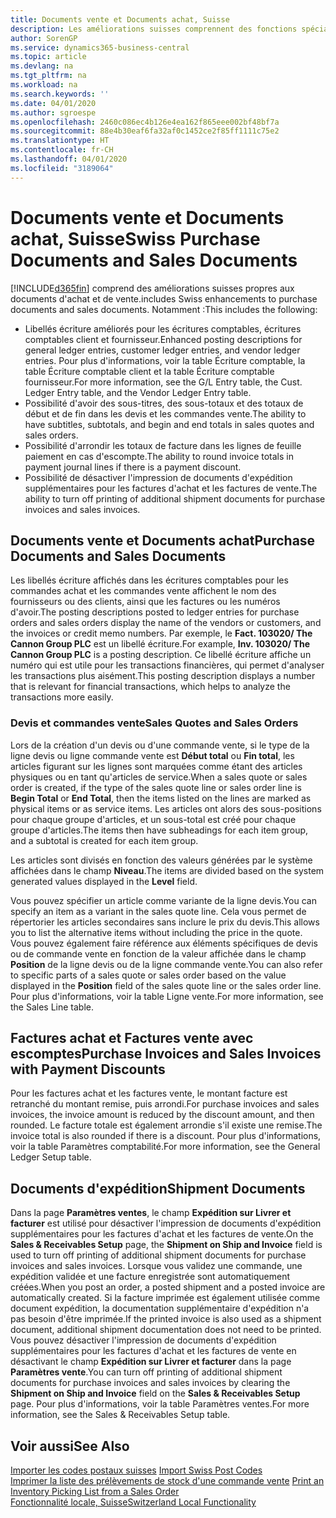 ```yaml
---
title: Documents vente et Documents achat, Suisse
description: Les améliorations suisses comprennent des fonctions spéciales propres aux documents d'achat et de vente.
author: SorenGP
ms.service: dynamics365-business-central
ms.topic: article
ms.devlang: na
ms.tgt_pltfrm: na
ms.workload: na
ms.search.keywords: ''
ms.date: 04/01/2020
ms.author: sgroespe
ms.openlocfilehash: 2460c086ec4b126e4ea162f865eee002bf48bf7a
ms.sourcegitcommit: 88e4b30eaf6fa32af0c1452ce2f85ff1111c75e2
ms.translationtype: HT
ms.contentlocale: fr-CH
ms.lasthandoff: 04/01/2020
ms.locfileid: "3189064"
---
```

# <a name="swiss-purchase-documents-and-sales-documents"></a><span data-ttu-id="6d84f-103">Documents vente et Documents achat, Suisse</span><span class="sxs-lookup"><span data-stu-id="6d84f-103">Swiss Purchase Documents and Sales Documents</span></span>
[!INCLUDE[d365fin](../../includes/d365fin_md.md)] <span data-ttu-id="6d84f-104">comprend des améliorations suisses propres aux documents d'achat et de vente.</span><span class="sxs-lookup"><span data-stu-id="6d84f-104">includes Swiss enhancements to purchase documents and sales documents.</span></span> <span data-ttu-id="6d84f-105">Notamment :</span><span class="sxs-lookup"><span data-stu-id="6d84f-105">This includes the following:</span></span>  

- <span data-ttu-id="6d84f-106">Libellés écriture améliorés pour les écritures comptables, écritures comptables client et fournisseur.</span><span class="sxs-lookup"><span data-stu-id="6d84f-106">Enhanced posting descriptions for general ledger entries, customer ledger entries, and vendor ledger entries.</span></span> <span data-ttu-id="6d84f-107">Pour plus d'informations, voir la table Écriture comptable, la table Écriture comptable client et la table Écriture comptable fournisseur.</span><span class="sxs-lookup"><span data-stu-id="6d84f-107">For more information, see the G/L Entry table, the Cust. Ledger Entry table, and the Vendor Ledger Entry table.</span></span>  
- <span data-ttu-id="6d84f-108">Possibilité d'avoir des sous-titres, des sous-totaux et des totaux de début et de fin dans les devis et les commandes vente.</span><span class="sxs-lookup"><span data-stu-id="6d84f-108">The ability to have subtitles, subtotals, and begin and end totals in sales quotes and sales orders.</span></span>  
- <span data-ttu-id="6d84f-109">Possibilité d'arrondir les totaux de facture dans les lignes de feuille paiement en cas d'escompte.</span><span class="sxs-lookup"><span data-stu-id="6d84f-109">The ability to round invoice totals in payment journal lines if there is a payment discount.</span></span>  
- <span data-ttu-id="6d84f-110">Possibilité de désactiver l'impression de documents d'expédition supplémentaires pour les factures d'achat et les factures de vente.</span><span class="sxs-lookup"><span data-stu-id="6d84f-110">The ability to turn off printing of additional shipment documents for purchase invoices and sales invoices.</span></span>  

## <a name="purchase-documents-and-sales-documents"></a><span data-ttu-id="6d84f-111">Documents vente et Documents achat</span><span class="sxs-lookup"><span data-stu-id="6d84f-111">Purchase Documents and Sales Documents</span></span>  
<span data-ttu-id="6d84f-112">Les libellés écriture affichés dans les écritures comptables pour les commandes achat et les commandes vente affichent le nom des fournisseurs ou des clients, ainsi que les factures ou les numéros d'avoir.</span><span class="sxs-lookup"><span data-stu-id="6d84f-112">The posting descriptions posted to ledger entries for purchase orders and sales orders display the name of the vendors or customers, and the invoices or credit memo numbers.</span></span> <span data-ttu-id="6d84f-113">Par exemple, le **Fact. 103020/ The Cannon Group PLC** est un libellé écriture.</span><span class="sxs-lookup"><span data-stu-id="6d84f-113">For example, **Inv. 103020/ The Cannon Group PLC** is a posting description.</span></span> <span data-ttu-id="6d84f-114">Ce libellé écriture affiche un numéro qui est utile pour les transactions financières, qui permet d'analyser les transactions plus aisément.</span><span class="sxs-lookup"><span data-stu-id="6d84f-114">This posting description displays a number that is relevant for financial transactions, which helps to analyze the transactions more easily.</span></span>  

### <a name="sales-quotes-and-sales-orders"></a><span data-ttu-id="6d84f-115">Devis et commandes vente</span><span class="sxs-lookup"><span data-stu-id="6d84f-115">Sales Quotes and Sales Orders</span></span>  
<span data-ttu-id="6d84f-116">Lors de la création d'un devis ou d'une commande vente, si le type de la ligne devis ou ligne commande vente est **Début total** ou **Fin total**, les articles figurant sur les lignes sont marquées comme étant des articles physiques ou en tant qu'articles de service.</span><span class="sxs-lookup"><span data-stu-id="6d84f-116">When a sales quote or sales order is created, if the type of the sales quote line or sales order line is **Begin Total** or **End Total**, then the items listed on the lines are marked as physical items or as service items.</span></span> <span data-ttu-id="6d84f-117">Les articles ont alors des sous-positions pour chaque groupe d'articles, et un sous-total est créé pour chaque groupe d'articles.</span><span class="sxs-lookup"><span data-stu-id="6d84f-117">The items then have subheadings for each item group, and a subtotal is created for each item group.</span></span>  

<span data-ttu-id="6d84f-118">Les articles sont divisés en fonction des valeurs générées par le système affichées dans le champ **Niveau**.</span><span class="sxs-lookup"><span data-stu-id="6d84f-118">The items are divided based on the system generated values displayed in the **Level** field.</span></span>  

<span data-ttu-id="6d84f-119">Vous pouvez spécifier un article comme variante de la ligne devis.</span><span class="sxs-lookup"><span data-stu-id="6d84f-119">You can specify an item as a variant in the sales quote line.</span></span> <span data-ttu-id="6d84f-120">Cela vous permet de répertorier les articles secondaires sans inclure le prix du devis.</span><span class="sxs-lookup"><span data-stu-id="6d84f-120">This allows you to list the alternative items without including the price in the quote.</span></span> <span data-ttu-id="6d84f-121">Vous pouvez également faire référence aux éléments spécifiques de devis ou de commande vente en fonction de la valeur affichée dans le champ **Position** de la ligne devis ou de la ligne commande vente.</span><span class="sxs-lookup"><span data-stu-id="6d84f-121">You can also refer to specific parts of a sales quote or sales order based on the value displayed in the **Position** field of the sales quote line or the sales order line.</span></span> <span data-ttu-id="6d84f-122">Pour plus d'informations, voir la table Ligne vente.</span><span class="sxs-lookup"><span data-stu-id="6d84f-122">For more information, see the Sales Line table.</span></span>  

## <a name="purchase-invoices-and-sales-invoices-with-payment-discounts"></a><span data-ttu-id="6d84f-123">Factures achat et Factures vente avec escomptes</span><span class="sxs-lookup"><span data-stu-id="6d84f-123">Purchase Invoices and Sales Invoices with Payment Discounts</span></span>  
<span data-ttu-id="6d84f-124">Pour les factures achat et les factures vente, le montant facture est retranché du montant remise, puis arrondi.</span><span class="sxs-lookup"><span data-stu-id="6d84f-124">For purchase invoices and sales invoices, the invoice amount is reduced by the discount amount, and then rounded.</span></span> <span data-ttu-id="6d84f-125">Le facture totale est également arrondie s'il existe une remise.</span><span class="sxs-lookup"><span data-stu-id="6d84f-125">The invoice total is also rounded if there is a discount.</span></span> <span data-ttu-id="6d84f-126">Pour plus d'informations, voir la table Paramètres comptabilité.</span><span class="sxs-lookup"><span data-stu-id="6d84f-126">For more information, see the General Ledger Setup table.</span></span>  

## <a name="shipment-documents"></a><span data-ttu-id="6d84f-127">Documents d'expédition</span><span class="sxs-lookup"><span data-stu-id="6d84f-127">Shipment Documents</span></span>  
<span data-ttu-id="6d84f-128">Dans la page **Paramètres ventes**, le champ **Expédition sur Livrer et facturer** est utilisé pour désactiver l'impression de documents d'expédition supplémentaires pour les factures d'achat et les factures de vente.</span><span class="sxs-lookup"><span data-stu-id="6d84f-128">On the **Sales & Receivables Setup** page, the **Shipment on Ship and Invoice** field is used to turn off printing of additional shipment documents for purchase invoices and sales invoices.</span></span> <span data-ttu-id="6d84f-129">Lorsque vous validez une commande, une expédition validée et une facture enregistrée sont automatiquement créées.</span><span class="sxs-lookup"><span data-stu-id="6d84f-129">When you post an order, a posted shipment and a posted invoice are automatically created.</span></span> <span data-ttu-id="6d84f-130">Si la facture imprimée est également utilisée comme document expédition, la documentation supplémentaire d'expédition n'a pas besoin d'être imprimée.</span><span class="sxs-lookup"><span data-stu-id="6d84f-130">If the printed invoice is also used as a shipment document, additional shipment documentation does not need to be printed.</span></span> <span data-ttu-id="6d84f-131">Vous pouvez désactiver l'impression de documents d'expédition supplémentaires pour les factures d'achat et les factures de vente en désactivant le champ **Expédition sur Livrer et facturer** dans la page **Paramètres vente**.</span><span class="sxs-lookup"><span data-stu-id="6d84f-131">You can turn off printing of additional shipment documents for purchase invoices and sales invoices by clearing the **Shipment on Ship and Invoice** field on the **Sales & Receivables Setup** page.</span></span> <span data-ttu-id="6d84f-132">Pour plus d'informations, voir la table Paramètres ventes.</span><span class="sxs-lookup"><span data-stu-id="6d84f-132">For more information, see the Sales & Receivables Setup table.</span></span>  

## <a name="see-also"></a><span data-ttu-id="6d84f-133">Voir aussi</span><span class="sxs-lookup"><span data-stu-id="6d84f-133">See Also</span></span>  
 <span data-ttu-id="6d84f-134">[Importer les codes postaux suisses](how-to-import-swiss-post-codes.md) </span><span class="sxs-lookup"><span data-stu-id="6d84f-134">[Import Swiss Post Codes](how-to-import-swiss-post-codes.md) </span></span>  
 <span data-ttu-id="6d84f-135">[Imprimer la liste des prélèvements de stock d'une commande vente](how-to-print-an-inventory-picking-list-from-a-sales-order.md) </span><span class="sxs-lookup"><span data-stu-id="6d84f-135">[Print an Inventory Picking List from a Sales Order](how-to-print-an-inventory-picking-list-from-a-sales-order.md) </span></span>  
 [<span data-ttu-id="6d84f-136">Fonctionnalité locale, Suisse</span><span class="sxs-lookup"><span data-stu-id="6d84f-136">Switzerland Local Functionality</span></span>](switzerland-local-functionality.md)
